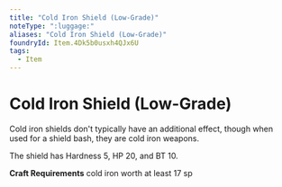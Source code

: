 ```yaml
---
title: "Cold Iron Shield (Low-Grade)"
noteType: ":luggage:"
aliases: "Cold Iron Shield (Low-Grade)"
foundryId: Item.4Dk5b0usxh4QJx6U
tags:
  - Item
---
```


# Cold Iron Shield (Low-Grade)

Cold iron shields don't typically have an additional effect, though when used for a shield bash, they are cold iron weapons.

The shield has Hardness 5, HP 20, and BT 10.

**Craft Requirements** cold iron worth at least 17 sp
